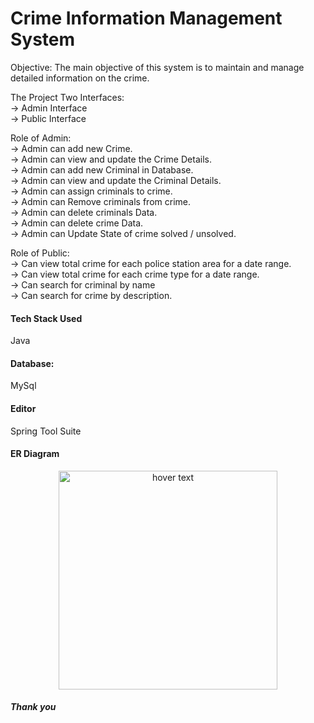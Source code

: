 <h1>Crime Information Management System</h1>

Objective:
The main objective of this system is to maintain and manage detailed information on the
crime.

The Project Two Interfaces:<br>
-> Admin Interface<br>
-> Public Interface<br>

Role of Admin:<br>
-> Admin can add new Crime.<br>
-> Admin can view and update the Crime Details.<br>
-> Admin can add new Criminal in Database.<br>
-> Admin can view and update the Criminal Details.<br>
-> Admin can assign criminals to crime.<br>
-> Admin can Remove criminals from crime.<br>
-> Admin can delete criminals Data.<br>
-> Admin can delete crime Data.<br>
-> Admin can Update State of crime solved / unsolved.<br>

Role of Public:<br>
-> Can view total crime for each police station area for a date range.<br>
-> Can view total crime for each crime type for a date range.<br>
-> Can search for criminal by name<br>
-> Can search for crime by description.<br>

<h4>Tech Stack Used</h4>
<p>Java</p>

<h4>Database:</h4>
<p>MySql</p>

<h4>Editor</h4>
<p>Spring Tool Suite</p>

<h4>ER Diagram</h4>

<p align="center">
  <img src="your_relative_path_here" width="350" title="hover text">
</p>



<h5>Thank you</h5>

